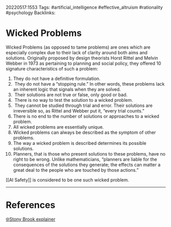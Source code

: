 20220517:1553
Tags: #artificial_intelligence #effective_altruism #rationality #psychology 
Backlinks:
# Wicked Problems
Wicked Problems (as opposed to tame problems) are ones which are especially complex due to their lack of clarity around both aims and solutions. Originally proposed by design theorists Horst Rittel and Melvin Webber in 1973 as pertaining to planning and social policy, they offered 10 signature characteristics of such a problem:

1) They do not have a definitive formulation.
2)  They do not have a “stopping rule.” In other words, these problems lack an inherent logic that signals when they are solved.
3)  Their solutions are not true or false, only good or bad.
4)  There is no way to test the solution to a wicked problem.
5)  They cannot be studied through trial and error. Their solutions are irreversible so, as Rittel and Webber put it, “every trial counts.”
6) There is no end to the number of solutions or approaches to a wicked problem.
7) All wicked problems are essentially unique.
8) Wicked problems can always be described as the symptom of other problems.
9) The way a wicked problem is described determines its possible solutions.
10) Planners, that is those who present solutions to these problems, have no right to be wrong. Unlike mathematicians, “planners are liable for the consequences of the solutions they generate; the effects can matter a great deal to the people who are touched by those actions.”

[[AI Safety]] is considered to be one such wicked problem.

---
# References
[🌐Stony Brook explainer](https://www.stonybrook.edu/commcms/wicked-problem/about/What-is-a-wicked-problem)